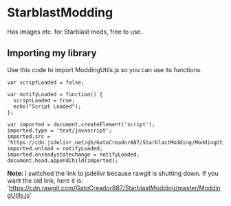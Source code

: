 # StarblastModding
Has images etc. for Starblast mods, free to use.

## Importing my library
Use this code to import ModdingUtils.js so you can use its functions.
```
var scriptLoaded = false;

var notifyLoaded = function() {
  scriptLoaded = true;
  echo("Script Loaded");
};

var imported = document.createElement('script');
imported.type = 'text/javascript';
imported.src = 'https://cdn.jsdelivr.net/gh/GatoCreador887/StarblastModding/ModdingUtils.js';
imported.onload = notifyLoaded;
imported.onreadystatechange = notifyLoaded;
document.head.appendChild(imported);
```
**Note:** I switched the link to jsdelivr because rawgit is shutting down. If you want the old link, here it is:
'https://cdn.rawgit.com/GatoCreador887/StarblastModding/master/ModdingUtils.js'
